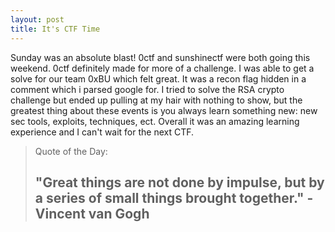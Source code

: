 ```yaml
---
layout: post
title: It's CTF Time
---
```


<div class="entry-content">
		<p>Sunday was an absolute blast! 0ctf and sunshinectf were both going this weekend. 0ctf definitely made for more of a challenge.
		I was able to get a solve for our team 0xBU which felt great. It was a recon flag hidden in a comment which i parsed google for. 
		I tried to solve the RSA crypto challenge but ended up pulling at my hair with nothing to show, but the greatest thing about these events is you always learn something new: new sec tools, exploits, techniques, ect. Overall it was an amazing learning experience and I can't wait for the next CTF.</p>
<blockquote><p>Quote of the Day:</p>
<h2><b>"Great things are not done by impulse, but by a series of small things brought together." - Vincent van Gogh</b></h2>
</blockquote>
	</div>
